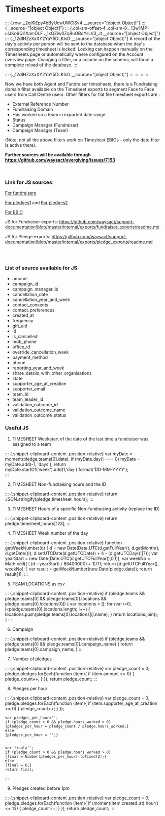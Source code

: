 # Timesheet exports

::: {.row ._2ojKlEpy4bByUcwUWCiSv4 __source="[object Object]"}
::: {__source="[object Object]"}
::: {.col-sm-offset-4 .col-sm-8 ._13w1MP-uIJKo9Qi1XpmDLF ._1xQZiw0ZqRuGBdYsLV3_Jt __source="[object Object]"}
::: {._12dIHZzXxXY2YaY5DLKIcD __source="[object Object]"}
A record of the day\'s activity per person will be sent to the database
when the day\'s corresponding timesheet is locked. Locking can happen
manually on the Timesheets page or automatically where configured on the
Account overview page. Changing a filter, or a column on the schema,
will force a complete reload of the database.
:::

::: {._12dIHZzXxXY2YaY5DLKIcD __source="[object Object]"}
:::
:::
:::
:::

Now we have both Agent and Fundraiser timesheets, there is a Fundraising
domain filter available on the Timesheet exports to segment Face to Face
users from Call Centre users. Other filters for flat file timesheet
exports are :

-   External Reference Number
-   Fundraising Domain
-   Has worked on a team in exported date range
-   Status
-   Campaign Manager (Fundraiser)
-   Campaign Manager (Team)

(Note, not all the above filters work on Timesheet EBICs - only the date
filter is active there).

**Further sources will be available through
<https://github.com/waysact/evergiving/issues/7153>**

 

### Link for JS sources:

[For
fundraisers](https://github.com/waysact/support-documentation/blob/master/internal/exports/sources_JS_fundraiser.md)

[For
pledges1](https://github.com/waysact/support-documentation/blob/master/internal/exports/exporter_schemas/sources.md)
and [For
pledges2](https://github.com/waysact/support-documentation/blob/master/internal/exports/exporter_schemas/sources.md)

[For
EBIC](https://github.com/waysact/support-documentation/tree/master/internal/exports/EBIC)

JS for Fundraiser exports:
<https://github.com/waysact/support-documentation/blob/master/internal/exports/fundraiser_exports/readme.md>

JS for Pledge exports:
<https://github.com/waysact/support-documentation/blob/master/internal/exports/pledge_exports/readme.md>

###  

### List of source available for JS:

-   amount
-   campaign_id
-   campaign_manager_id
-   cancellation_date
-   cancellation_year_and_week
-   contact_consents
-   contact_preferences
-   created_at
-   frequency
-   gift_aid
-   id
-   is_cancelled
-   mob_phone
-   office_id
-   override_cancellation_week
-   payment_method
-   phone
-   reporting_year_and_week
-   share_details_with_other_organisations
-   state
-   supporter_age_at_creation
-   supporter_email
-   team_id
-   team_leader_id
-   validation_outcome_id
-   validation_outcome_name
-   validation_outcome_status

### Useful JS

1.  TIMESHEET Weekstart of the date of the last time a fundraiser was
    assigned to a team

::: {.snippet-clipboard-content .position-relative}
    var myDate = moment(pledge.teams[0].date);
    if (myDate.day() === 0)
      myDate = myDate.add(-1, 'days');
    return myDate.startOf('week').add(1,'day').format('DD-MM-YYYY');    
:::

2.  TIMESHEET Non-fundraising hours and the ID

::: {.snippet-clipboard-content .position-relative}
    return JSON.stringify(pledge.timesheet_hours);
:::

3.  TIMESHEET Hours of a specific Non-fundraising activity (replace the
    ID)

::: {.snippet-clipboard-content .position-relative}
    return pledge.timesheet_hours[123];
:::

4.  TIMESHEET Week number of the day

::: {.snippet-clipboard-content .position-relative}
    function getWeekNumber(d) {
        d = new Date(Date.UTC(d.getFullYear(), d.getMonth(), d.getDate()));
        d.setUTCDate(d.getUTCDate() + 4 - (d.getUTCDay()||7));
        var yearStart = new Date(Date.UTC(d.getUTCFullYear(),0,1));
        var weekNo = Math.ceil(( ( (d - yearStart) / 86400000) + 1)/7);
        return [d.getUTCFullYear(), weekNo];
    }
    var result = getWeekNumber(new Date(pledge.date));
    return result[1];
:::

5.  TEAM LOCATIONS as csv

::: {.snippet-clipboard-content .position-relative}
    if (pledge.teams && pledge.teams[0] && pledge.teams[0].locations && pledge.teams[0].locations[0]) 
    {
      var locations = [];
      for (var i=0; i<pledge.teams[0].locations.length; i++)
      {
        locations.push(pledge.teams[0].locations[i].name);
      }
      return locations.join();
    }
:::

6.  Campaign

::: {.snippet-clipboard-content .position-relative}
    if (pledge.teams && pledge.teams[0] && pledge.teams[0].campaign_name) 
    {
      return pledge.teams[0].campaign_name;
    }
:::

7.  Number of pledges

::: {.snippet-clipboard-content .position-relative}
    var pledge_count = 0;
    pledge.pledges.forEach(function (item){
     if (item.amount >= 0)
     {
      pledge_count++;
     }
    });
    return pledge_count;
:::

8.  Pledges per hour

::: {.snippet-clipboard-content .position-relative}
    var pledge_count = 0;
    pledge.pledges.forEach(function (item){
      if (item.supporter_age_at_creation >= 0) 
      {
       pledge_count++;
      }
    });

    var pledges_per_hour='';
    if (pledge_count > 0 && pledge.hours_worked > 0)
    {pledges_per_hour = pledge_count / pledge.hours_worked;}
    else 
    {pledges_per_hour = '';}


    var final='';
    if (pledge_count > 0 && pledge.hours_worked > 0)
    {final = Number(pledges_per_hour).toFixed(2);}
    else 
    {final = 0;}
    return final;
:::

9.  Pledges created before 1pm

::: {.snippet-clipboard-content .position-relative}
    var pledge_count = 0;
    pledge.pledges.forEach(function (item){
      if (moment(item.created_at).hour() <= 13) 
      {
       pledge_count++;
      }
    });
    return pledge_count;
:::
